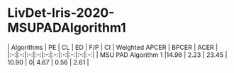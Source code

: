 # LivDet-Iris-2020-MSUPADAlgorithm1


| Algorithms | PE | CL | ED | F/P | CI | Weighted APCER | BPCER | ACER |
|:-:|:-:|:-:|:-:|:-:|:-:|:-:|:-:|:-:|:-:|
| MSU PAD Algorithm 1 |14.96 | 2.23 | 23.45 | 10.90 | 0| 4.67 |  0.56 | 2.61 |




